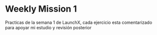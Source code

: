 # Weekly Mission 1

Practicas de la semana 1 de LaunchX, cada ejercicio esta comentarizado para apoyar mi estudio y revisión posterior
